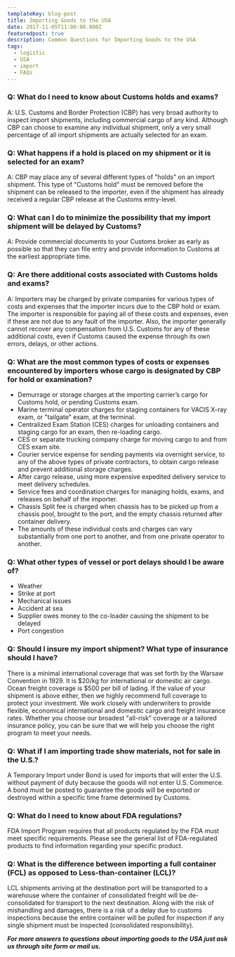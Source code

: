 ```yaml
---
templateKey: blog-post
title: Importing Goods to the USA
date: 2017-11-05T11:00:00.000Z
featuredpost: true
description: Common Questions for Importing Goods to the USA
tags:
  - logistic
  - USA
  - import
  - FAQs
---
```


### Q: What do I need to know about Customs holds and exams?

A: U.S. Customs and Border Protection (CBP) has very broad authority to inspect import shipments, including commercial cargo of any kind. Although CBP can choose to examine any individual shipment, only a very small percentage of all import shipments are actually selected for an exam.

### Q: What happens if a hold is placed on my shipment or it is selected for an exam?

A: CBP may place any of several different types of "holds" on an import shipment. This type of "Customs hold" must be removed before the shipment can be released to the importer, even if the shipment has already received a regular CBP release at the Customs entry-level.

### Q: What can I do to minimize the possibility that my import shipment will be delayed by Customs?

A: Provide commercial documents to your Customs broker as early as possible so that they can file entry and provide information to Customs at the earliest appropriate time. 

### Q: Are there additional costs associated with Customs holds and exams?

A: Importers may be charged by private companies for various types of costs and expenses that the importer incurs due to the CBP hold or exam. The importer is responsible for paying all of these costs and expenses, even if these are not due to any fault of the importer. Also, the importer generally cannot recover any compensation from U.S. Customs for any of these additional costs, even if Customs caused the expense through its own errors, delays, or other actions.

### Q: What are the most common types of costs or expenses encountered by importers whose cargo is designated by CBP for hold or examination?

* Demurrage or storage charges at the importing carrier’s cargo for Customs hold, or pending Customs exam.
* Marine terminal operator charges for staging containers for VACIS X-ray exam, or "tailgate" exam, at the terminal.
* Centralized Exam Station (CES) charges for unloading containers and staging cargo for an exam, then re-loading cargo.
* CES or separate trucking company charge for moving cargo to and from CES exam site.
* Courier service expense for sending payments via overnight service, to any of the above types of private contractors, to obtain cargo release and prevent additional storage charges.
* After cargo release, using more expensive expedited delivery service to meet delivery schedules.
* Service fees and coordination charges for managing holds, exams, and releases on behalf of the importer.
* Chassis Split fee is charged when chassis has to be picked up from a chassis pool, brought to the port, and the empty chassis returned after container delivery.
* The amounts of these individual costs and charges can vary substantially from one port to another, and from one private operator to another.

### Q: What other types of vessel or port delays should I be aware of?

* Weather
* Strike at port
* Mechanical issues
* Accident at sea
* Supplier owes money to the co-loader causing the shipment to be delayed
* Port congestion

### Q: Should I insure my import shipment? What type of insurance should I have?

There is a minimal international coverage that was set forth by the Warsaw Convention in 1929. It is $20/kg for international or domestic air cargo. Ocean freight coverage is $500 per bill of lading. If the value of your shipment is above either, then we highly recommend full coverage to protect your investment. We work closely with underwriters to provide flexible, economical international and domestic cargo and freight insurance rates. Whether you choose our broadest "all-risk" coverage or a tailored insurance policy, you can be sure that we will help you choose the right program to meet your needs.

### Q: What if I am importing trade show materials, not for sale in the U.S.?

A Temporary Import under Bond is used for imports that will enter the U.S. without payment of duty because the goods will not enter U.S. Commerce. A bond must be posted to guarantee the goods will be exported or destroyed within a specific time frame determined by Customs.

### Q: What do I need to know about FDA regulations?

FDA Import Program requires that all products regulated by the FDA must meet specific requirements. Please see the general list of  FDA-regulated products to find information regarding your specific product.

### Q: What is the difference between importing a full container (FCL) as opposed to Less-than-container (LCL)?

LCL shipments arriving at the destination port will be transported to a warehouse where the container of consolidated freight will be de-consolidated for transport to the next destination. Along with the risk of mishandling and damages, there is a risk of a delay due to customs inspections because the entire container will be pulled for inspection if any single shipment must be inspected (consolidated responsibility).

_**For more answers to questions about importing goods to the USA just ask us through site form or mail us.**_